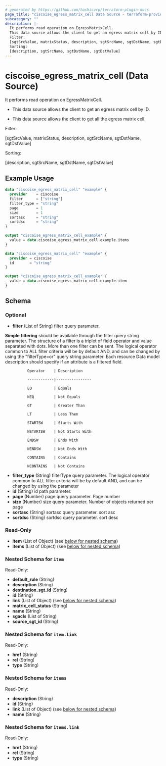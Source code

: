 ```yaml
---
# generated by https://github.com/hashicorp/terraform-plugin-docs
page_title: "ciscoise_egress_matrix_cell Data Source - terraform-provider-ciscoise"
subcategory: ""
description: |-
  It performs read operation on EgressMatrixCell.
  This data source allows the client to get an egress matrix cell by ID.This data source allows the client to get all the egress matrix cell.
  Filter:
  [sgtSrcValue, matrixStatus, description, sgtSrcName, sgtDstName, sgtDstValue]
  Sorting:
  [description, sgtSrcName, sgtDstName, sgtDstValue]
---
```


# ciscoise_egress_matrix_cell (Data Source)

It performs read operation on EgressMatrixCell.

- This data source allows the client to get an egress matrix cell by ID.

- This data source allows the client to get all the egress matrix cell.

Filter:

[sgtSrcValue, matrixStatus, description, sgtSrcName, sgtDstName, sgtDstValue]

Sorting:

[description, sgtSrcName, sgtDstName, sgtDstValue]

## Example Usage

```terraform
data "ciscoise_egress_matrix_cell" "example" {
  provider    = ciscoise
  filter      = ["string"]
  filter_type = "string"
  page        = 1
  size        = 1
  sortasc     = "string"
  sortdsc     = "string"
}

output "ciscoise_egress_matrix_cell_example" {
  value = data.ciscoise_egress_matrix_cell.example.items
}

data "ciscoise_egress_matrix_cell" "example" {
  provider = ciscoise
  id       = "string"
}

output "ciscoise_egress_matrix_cell_example" {
  value = data.ciscoise_egress_matrix_cell.example.item
}
```

<!-- schema generated by tfplugindocs -->
## Schema

### Optional

- **filter** (List of String) filter query parameter. 

**Simple filtering** should be available through the filter query string parameter. The structure of a filter is
a triplet of field operator and value separated with dots. More than one filter can be sent. The logical operator
common to ALL filter criteria will be by default AND, and can be changed by using the "filterType=or" query
string parameter. Each resource Data model description should specify if an attribute is a filtered field.



              Operator    | Description 

              ------------|----------------

              EQ          | Equals 

              NEQ         | Not Equals 

              GT          | Greater Than 

              LT          | Less Then 

              STARTSW     | Starts With 

              NSTARTSW    | Not Starts With 

              ENDSW       | Ends With 

              NENDSW      | Not Ends With 

              CONTAINS	  | Contains 

              NCONTAINS	  | Not Contains
- **filter_type** (String) filterType query parameter. The logical operator common to ALL filter criteria will be by default AND, and can be changed by using the parameter
- **id** (String) id path parameter.
- **page** (Number) page query parameter. Page number
- **size** (Number) size query parameter. Number of objects returned per page
- **sortasc** (String) sortasc query parameter. sort asc
- **sortdsc** (String) sortdsc query parameter. sort desc

### Read-Only

- **item** (List of Object) (see [below for nested schema](#nestedatt--item))
- **items** (List of Object) (see [below for nested schema](#nestedatt--items))

<a id="nestedatt--item"></a>
### Nested Schema for `item`

Read-Only:

- **default_rule** (String)
- **description** (String)
- **destination_sgt_id** (String)
- **id** (String)
- **link** (List of Object) (see [below for nested schema](#nestedobjatt--item--link))
- **matrix_cell_status** (String)
- **name** (String)
- **sgacls** (List of String)
- **source_sgt_id** (String)

<a id="nestedobjatt--item--link"></a>
### Nested Schema for `item.link`

Read-Only:

- **href** (String)
- **rel** (String)
- **type** (String)



<a id="nestedatt--items"></a>
### Nested Schema for `items`

Read-Only:

- **description** (String)
- **id** (String)
- **link** (List of Object) (see [below for nested schema](#nestedobjatt--items--link))
- **name** (String)

<a id="nestedobjatt--items--link"></a>
### Nested Schema for `items.link`

Read-Only:

- **href** (String)
- **rel** (String)
- **type** (String)


